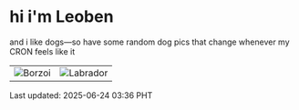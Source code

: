 # hi i'm Leoben

and i like dogs—so have some random dog pics that change whenever my CRON feels like it

|  |  |
|--------|----------|
| ![Borzoi](https://random-dog-vercel.vercel.app/api/random-borzoi?v=1750707407) | ![Labrador](https://random-dog-vercel.vercel.app/api/random-labrador?v=1750707407) |

Last updated: 2025-06-24 03:36 PHT
